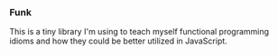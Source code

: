 ### Funk

This is a tiny library I'm using to teach myself functional programming idioms and how they could be better utilized in JavaScript.
